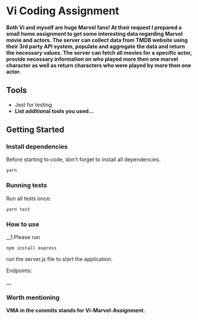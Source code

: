 # Vi Coding Assignment 

__Both Vi and myself are huge Marvel fans!
At their request I prepared a small home assignment to get some interesting data regarding Marvel movie and actors.
The server can collect data from TMDB website using their 3rd party API system, populate and aggregate the data and return the necessary values.
The server can fetch all movies for a specific actor, provide necessary information on who played more then one marvel character as well as return characters who were played by more then one actor.__

## Tools
- Jest for testing
- __List additional tools you used...__

## Getting Started

### Install dependencies

Before starting to code, don't forget to install all dependencies.

```shell
yarn
```

### Running tests

Run all tests once:

```shell
yarn test
```

### How to use

__1.Please run 
```shell
npm install express
```
run the server.js file to start the application.

Endpoints:

__



### Worth mentioning

__VMA in the commits stands for Vi-Marvel-Assignment.__
